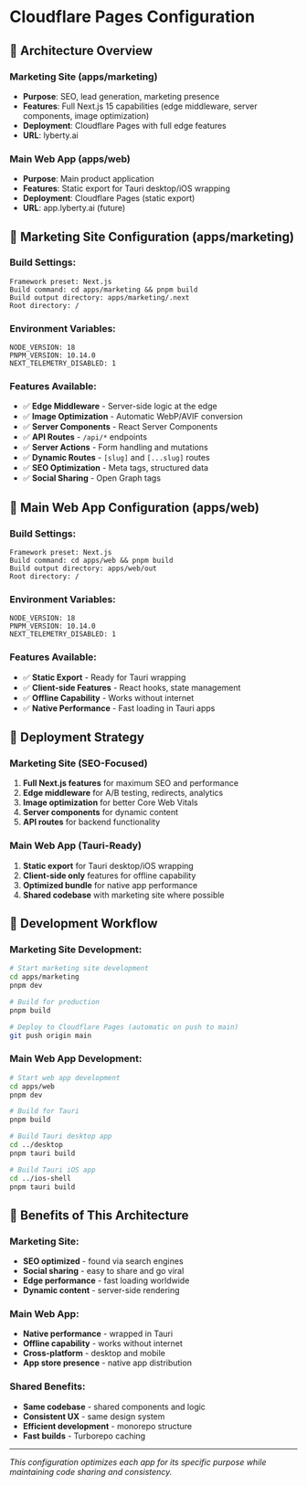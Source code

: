 # Cloudflare Pages Configuration

## 🎯 **Architecture Overview**

### **Marketing Site (apps/marketing)**

- **Purpose**: SEO, lead generation, marketing presence
- **Features**: Full Next.js 15 capabilities (edge middleware, server components, image optimization)
- **Deployment**: Cloudflare Pages with full edge features
- **URL**: lyberty.ai

### **Main Web App (apps/web)**

- **Purpose**: Main product application
- **Features**: Static export for Tauri desktop/iOS wrapping
- **Deployment**: Cloudflare Pages (static export)
- **URL**: app.lyberty.ai (future)

## 🚀 **Marketing Site Configuration (apps/marketing)**

### **Build Settings:**

```
Framework preset: Next.js
Build command: cd apps/marketing && pnpm build
Build output directory: apps/marketing/.next
Root directory: /
```

### **Environment Variables:**

```
NODE_VERSION: 18
PNPM_VERSION: 10.14.0
NEXT_TELEMETRY_DISABLED: 1
```

### **Features Available:**

- ✅ **Edge Middleware** - Server-side logic at the edge
- ✅ **Image Optimization** - Automatic WebP/AVIF conversion
- ✅ **Server Components** - React Server Components
- ✅ **API Routes** - `/api/*` endpoints
- ✅ **Server Actions** - Form handling and mutations
- ✅ **Dynamic Routes** - `[slug]` and `[...slug]` routes
- ✅ **SEO Optimization** - Meta tags, structured data
- ✅ **Social Sharing** - Open Graph tags

## 🔧 **Main Web App Configuration (apps/web)**

### **Build Settings:**

```
Framework preset: Next.js
Build command: cd apps/web && pnpm build
Build output directory: apps/web/out
Root directory: /
```

### **Environment Variables:**

```
NODE_VERSION: 18
PNPM_VERSION: 10.14.0
NEXT_TELEMETRY_DISABLED: 1
```

### **Features Available:**

- ✅ **Static Export** - Ready for Tauri wrapping
- ✅ **Client-side Features** - React hooks, state management
- ✅ **Offline Capability** - Works without internet
- ✅ **Native Performance** - Fast loading in Tauri apps

## 🎯 **Deployment Strategy**

### **Marketing Site (SEO-Focused)**

1. **Full Next.js features** for maximum SEO and performance
2. **Edge middleware** for A/B testing, redirects, analytics
3. **Image optimization** for better Core Web Vitals
4. **Server components** for dynamic content
5. **API routes** for backend functionality

### **Main Web App (Tauri-Ready)**

1. **Static export** for Tauri desktop/iOS wrapping
2. **Client-side only** features for offline capability
3. **Optimized bundle** for native app performance
4. **Shared codebase** with marketing site where possible

## 🔄 **Development Workflow**

### **Marketing Site Development:**

```bash
# Start marketing site development
cd apps/marketing
pnpm dev

# Build for production
pnpm build

# Deploy to Cloudflare Pages (automatic on push to main)
git push origin main
```

### **Main Web App Development:**

```bash
# Start web app development
cd apps/web
pnpm dev

# Build for Tauri
pnpm build

# Build Tauri desktop app
cd ../desktop
pnpm tauri build

# Build Tauri iOS app
cd ../ios-shell
pnpm tauri build
```

## 🎉 **Benefits of This Architecture**

### **Marketing Site:**

- **SEO optimized** - found via search engines
- **Social sharing** - easy to share and go viral
- **Edge performance** - fast loading worldwide
- **Dynamic content** - server-side rendering

### **Main Web App:**

- **Native performance** - wrapped in Tauri
- **Offline capability** - works without internet
- **Cross-platform** - desktop and mobile
- **App store presence** - native app distribution

### **Shared Benefits:**

- **Same codebase** - shared components and logic
- **Consistent UX** - same design system
- **Efficient development** - monorepo structure
- **Fast builds** - Turborepo caching

---

_This configuration optimizes each app for its specific purpose while maintaining code sharing and consistency._

